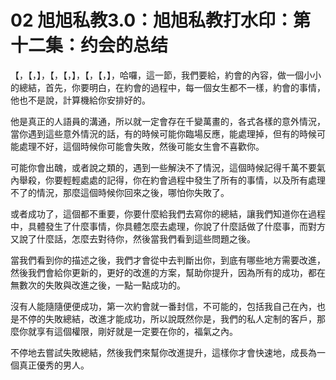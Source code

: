 # 02 旭旭私教3.0：旭旭私教打水印：第十二集：约会的总结

【，【，】，【，【，】，【，【，】，哈囉，這一節，我們要給，約會的內容，做一個小小的總結，首先，你要明白，在約會的過程中，每一個女生都不一樣，約會的事情，他也不是說，計算機給你安排好的。

他是真正的人語員的溝通，所以就一定會存在千變萬畫的，各式各樣的意外情況，當你遇到這些意外情況的話，有的時候可能你臨場反應，能處理掉，但有的時候可能處理不好，這個時候你可能會失敗，然後可能女生會不喜歡你。

可能你會出醜，或者說之類的，遇到一些解決不了情況，這個時候記得千萬不要氣內舉殺，你要輕輕處處的記得，你在約會過程中發生了所有的事情，以及所有處理不了的情況，那麼這個時候你回來之後，哪怕你失敗了。

或者成功了，這個都不重要，你要什麼給我們去寫你的總結，讓我們知道你在過程中，具體發生了什麼事情，你具體怎麼去處理，你說了什麼話做了什麼事，而對方又說了什麼話，怎麼去對待你，然後當我們看到這些問題之後。

當我們看到你的描述之後，我們才會從中去判斷出你，到底有哪些地方需要改進，然後我們會給你更新的，更好的改進的方案，幫助你提升，因為所有的成功，都在無數次的失敗與改進之後，一點一點成功的。

沒有人能隨隨便便成功，第一次約會就一番封信，不可能的，包括我自己在內，也是不停的失敗總結，改進才能成功，所以說既然你是，我們的私人定制的客戶，那麼你就享有這個權限，剛好就是一定要在你的，福氣之內。

不停地去嘗試失敗總結，然後我們來幫你改進提升，這樣你才會快速地，成長為一個真正優秀的男人。
